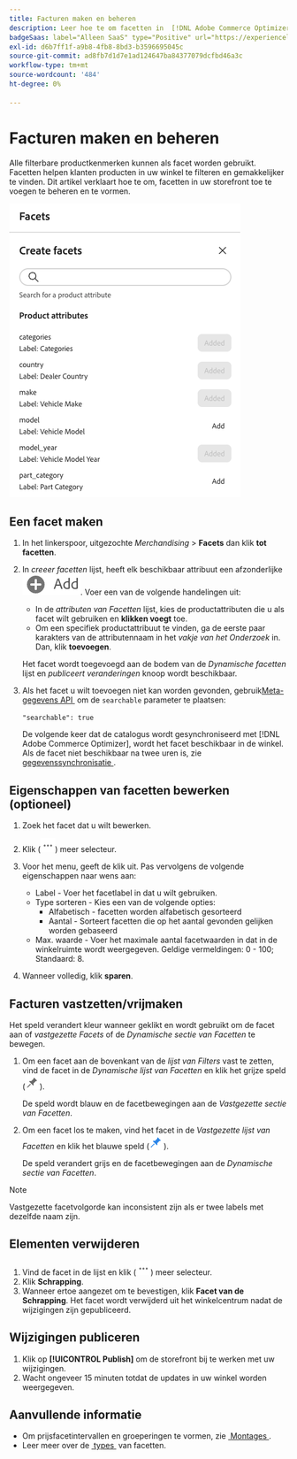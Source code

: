 ```yaml
---
title: Facturen maken en beheren
description: Leer hoe te om facetten in  [!DNL Adobe Commerce Optimizer] toe te voegen en te beheren.
badgeSaas: label="Alleen SaaS" type="Positive" url="https://experienceleague.adobe.com/nl/docs/commerce/user-guides/product-solutions" tooltip="Alleen van toepassing op Adobe Commerce as a Cloud Service- en Adobe Commerce Optimizer-projecten (door Adobe beheerde SaaS-infrastructuur)."
exl-id: d6b7ff1f-a9b8-4fb8-8bd3-b3596695045c
source-git-commit: ad8fb7d1d7e1ad124647ba84377079dcfbd46a3c
workflow-type: tm+mt
source-wordcount: '484'
ht-degree: 0%

---
```


# Facturen maken en beheren

Alle filterbare productkenmerken kunnen als facet worden gebruikt. Facetten helpen klanten producten in uw winkel te filteren en gemakkelijker te vinden. Dit artikel verklaart hoe te om, facetten in uw storefront toe te voegen te beheren en te vormen.

![&#x200B; creeer een Facet &#x200B;](../../assets/create-facet.png)

## Een facet maken

1. In het linkerspoor, uitgezochte _Merchandising_ > **Facets** dan klik **tot facetten**.
1. In *creeer facetten* lijst, heeft elk beschikbaar attribuut een afzonderlijke ![&#x200B; toevoegen knoop &#x200B;](../../assets/btn-add.png). Voer een van de volgende handelingen uit:

   - In de *attributen van Facetten* lijst, kies de productattributen die u als facet wilt gebruiken en **klikken voegt** toe.
   - Om een specifiek productattribuut te vinden, ga de eerste paar karakters van de attributennaam in het *vakje van het Onderzoek* in. Dan, klik **toevoegen**.

   Het facet wordt toegevoegd aan de bodem van de *Dynamische facetten* lijst en *publiceert veranderingen* knoop wordt beschikbaar.

1. Als het facet u wilt toevoegen niet kan worden gevonden, gebruik [&#x200B; Meta-gegevens API &#x200B;](https://developer.adobe.com/commerce/services/reference/rest/#tag/Metadata) om de `searchable` parameter te plaatsen:

   `"searchable": true`

   De volgende keer dat de catalogus wordt gesynchroniseerd met [!DNL Adobe Commerce Optimizer], wordt het facet beschikbaar in de winkel. Als de facet niet beschikbaar na twee uren is, zie [&#x200B; gegevenssynchronisatie &#x200B;](../../setup/data-sync.md).

## Eigenschappen van facetten bewerken (optioneel)

1. Zoek het facet dat u wilt bewerken.
1. Klik (![&#x200B; meer selecteur &#x200B;](../../assets/btn-more.png)) meer selecteur.
1. Voor het menu, geeft de klik **&#x200B;**&#x200B;uit. Pas vervolgens de volgende eigenschappen naar wens aan:

   - Label - Voer het facetlabel in dat u wilt gebruiken.
   - Type sorteren - Kies een van de volgende opties:
      - Alfabetisch - facetten worden alfabetisch gesorteerd
      - Aantal - Sorteert facetten die op het aantal gevonden gelijken worden gebaseerd
   - Max. waarde - Voer het maximale aantal facetwaarden in dat in de winkelruimte wordt weergegeven. Geldige vermeldingen: 0 - 100; Standaard: 8.

1. Wanneer volledig, klik **sparen**.

## Facturen vastzetten/vrijmaken

Het speld verandert kleur wanneer geklikt en wordt gebruikt om de facet aan of *vastgezette Facets* of de *Dynamische sectie van Facetten* te bewegen.

1. Om een facet aan de bovenkant van de *lijst van Filters* vast te zetten, vind de facet in de *Dynamische lijst van Facetten* en klik het grijze speld (![&#x200B; Vastzetten selecteur &#x200B;](../../assets/btn-pin-gray.png)).

   De speld wordt blauw en de facetbewegingen aan de *Vastgezette sectie van Facetten*.

1. Om een facet los te maken, vind het facet in de *Vastgezette lijst van Facetten* en klik het blauwe speld (![&#x200B; Vastzetten selecteur &#x200B;](../../assets/btn-pin-blue.png)).

   De speld verandert grijs en de facetbewegingen aan de *Dynamische sectie van Facetten*.

>[!NOTE]
>
>Vastgezette facetvolgorde kan inconsistent zijn als er twee labels met dezelfde naam zijn.

## Elementen verwijderen

1. Vind de facet in de lijst en klik (![&#x200B; Meer selecteur &#x200B;](../../assets/btn-more.png)) meer selecteur.
1. Klik **Schrapping**.
1. Wanneer ertoe aangezet om te bevestigen, klik **Facet van de Schrapping**.
Het facet wordt verwijderd uit het winkelcentrum nadat de wijzigingen zijn gepubliceerd.

## Wijzigingen publiceren

1. Klik op **[!UICONTROL Publish]** om de storefront bij te werken met uw wijzigingen.
1. Wacht ongeveer 15 minuten totdat de updates in uw winkel worden weergegeven.

## Aanvullende informatie

- Om prijsfacetintervallen en groeperingen te vormen, zie [&#x200B; Montages &#x200B;](../../settings.md).
- Leer meer over de [&#x200B; types &#x200B;](type.md) van facetten.
